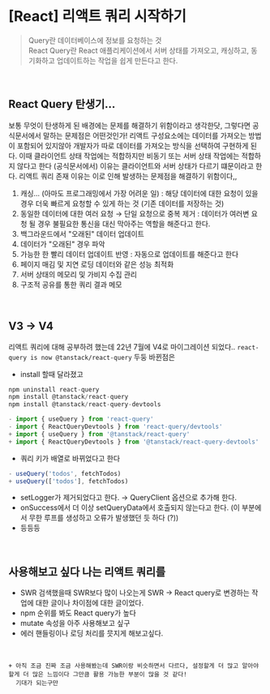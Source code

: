 <br/>

# [React] 리액트 쿼리 시작하기 
> Query란 데이터베이스에 정보를 요청하는 것 <br/>
>  React Query란 React 애플리케이션에서 서버 상태를 가져오고, 캐싱하고, 동기화하고 업데이트하는 작업을 쉽게 만든다고 한다.

<br/>

## React Query 탄생기...
보통 무엇이 탄생하게 된 배경에는 문제를 해결하기 위함이라고 생각한닷, 그렇다면 공식문서에서 말하는 문제점은 어떤것인가!
리액트 구성요소에는 데이터를 가져오는 방법이 포함되어 있지않아 개발자가 따로 데이터를 가져오는 방식을 선택하여 구현하게 된다. 
이때 클라이언트 상태 작업에는 적합하지만 비동기 또는 서버 상태 작업에는 적합하지 않다고 한다 (공식문서에서) 이유는 클라이언트와 서버 상태가 다르기 떄문이라고 한다. 리액트 쿼리 존재 이유는 이로 인해 발생하는 문제점을 해결하기 위함이다,,
1. 캐싱... (아마도 프로그래밍에서 가장 어려운 일) : 해당 데이터에 대한 요청이 있을 경우 더욱 빠르게 요청할 수 있게 하는 것 (기존 데이터를 저장하는 것)
2. 동일한 데이터에 대한 여러 요청 → 단일 요청으로 중복 제거 : 데이터가 여러변 요청 될 경우 불필요한 통신을 대신 막아주는 역할을 해준다고 한다.
3. 백그라운드에서 "오래된" 데이터 업데이트 
4. 데이터가 "오래된" 경우 파악
5. 가능한 한 빨리 데이터 업데이트 반영 : 자동으로 업데이트를 해준다고 한다 
6. 페이지 매김 및 지연 로딩 데이터와 같은 성능 최적화 
7. 서버 상태의 메모리 및 가비지 수집 관리
8. 구조적 공유를 통한 쿼리 결과 메모

<br/>

## V3 → V4
리액트 쿼리에 대해 공부하려 했는데 22년 7월에 V4로 마이그레이션 되었다.. 
`react-query is now @tanstack/react-query` 두둥 
 바뀐점은 
 * install 할때 달라졌고
```js
npm uninstall react-query
npm install @tanstack/react-query
npm install @tanstack/react-query-devtools
```
```js
- import { useQuery } from 'react-query'
- import { ReactQueryDevtools } from 'react-query/devtools'
+ import { useQuery } from '@tanstack/react-query'
+ import { ReactQueryDevtools } from '@tanstack/react-query-devtools'
```
* 쿼리 키가 배열로 바뀌었다고 한다 
```js
- useQuery('todos', fetchTodos)
+ useQuery(['todos'], fetchTodos)
```
* setLogger가 제거되었다고 한다. → QueryClient 옵션으로 추가해 한다.
* onSuccess에서 더 이상 setQueryData에서 호출되지 않는다고 한다. (이 부분에서 무한 루프를 생성하고 오류가 발생했던 듯 하다 (?))
* 등등등 

<br/>

## 사용해보고 싶다 나는 리액트 쿼리를
* SWR 검색했을때 SWR보다 많이 나오는게 SWR → React query로 변경하는 작업에 대한 글이나 차이점에 대한 글이었다.
* npm 순위를 봐도 React query가 높다
* mutate 속성을 아주 사용해보고 싶구
* 에러 핸들링이나 로딩 처리를 믓지게 해보고싶다.

<br/>

```
+ 아직 조금 진짜 조금 사용해봤는데 SWR이랑 비슷하면서 다르다, 설정할게 더 많고 알아야 할게 더 많은 느낌이다 그만큼 활용 가능한 부분이 많을 것 같다!
  기대가 되는구만
```

<br/>
<br/>


